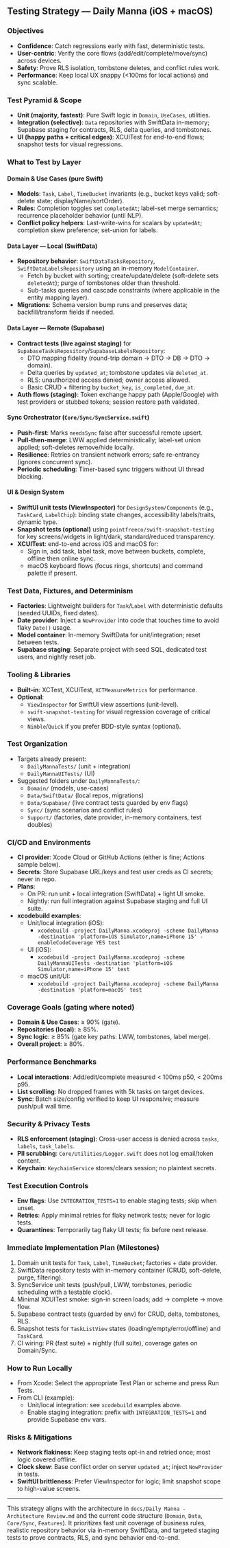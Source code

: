 ## Testing Strategy — Daily Manna (iOS + macOS)

### Objectives
- **Confidence**: Catch regressions early with fast, deterministic tests.
- **User-centric**: Verify the core flows (add/edit/complete/move/sync) across devices.
- **Safety**: Prove RLS isolation, tombstone deletes, and conflict rules work.
- **Performance**: Keep local UX snappy (<100ms for local actions) and sync scalable.

### Test Pyramid & Scope
- **Unit (majority, fastest)**: Pure Swift logic in `Domain`, `UseCases`, utilities.
- **Integration (selective)**: `Data` repositories with SwiftData in-memory; Supabase staging for contracts, RLS, delta queries, and tombstones.
- **UI (happy paths + critical edges)**: XCUITest for end-to-end flows; snapshot tests for visual regressions.

### What to Test by Layer
#### Domain & Use Cases (pure Swift)
- **Models**: `Task`, `Label`, `TimeBucket` invariants (e.g., bucket keys valid; soft-delete state; displayName/sortOrder).
- **Rules**: Completion toggles set `completedAt`; label-set merge semantics; recurrence placeholder behavior (until NLP).
- **Conflict policy helpers**: Last-write-wins for scalars by `updatedAt`; completion skew preference; set-union for labels.

#### Data Layer — Local (SwiftData)
- **Repository behavior**: `SwiftDataTasksRepository`, `SwiftDataLabelsRepository` using an in-memory `ModelContainer`.
  - Fetch by bucket with sorting; create/update/delete (soft-delete sets `deletedAt`); purge of tombstones older than threshold.
  - Sub-tasks queries and cascade constraints (where applicable in the entity mapping layer).
- **Migrations**: Schema version bump runs and preserves data; backfill/transform fields if needed.

#### Data Layer — Remote (Supabase)
- **Contract tests (live against staging)** for `SupabaseTasksRepository`/`SupabaseLabelsRepository`:
  - DTO mapping fidelity (round-trip domain → DTO → DB → DTO → domain).
  - Delta queries by `updated_at`; tombstone updates via `deleted_at`.
  - RLS: unauthorized access denied; owner access allowed.
  - Basic CRUD + filtering by `bucket_key`, `is_completed`, `due_at`.
- **Auth flows (staging)**: Token exchange happy path (Apple/Google) with test providers or stubbed tokens; session restore path validated.

#### Sync Orchestrator (`Core/Sync/SyncService.swift`)
- **Push-first**: Marks `needsSync` false after successful remote upsert.
- **Pull-then-merge**: LWW applied deterministically; label-set union applied; soft-deletes remove/hide locally.
- **Resilience**: Retries on transient network errors; safe re-entrancy (ignores concurrent sync).
- **Periodic scheduling**: Timer-based sync triggers without UI thread blocking.

#### UI & Design System
- **SwiftUI unit tests (ViewInspector)** for `DesignSystem/Components` (e.g., `TaskCard`, `LabelChip`): binding state changes, accessibility labels/traits, dynamic type.
- **Snapshot tests (optional)** using `pointfreeco/swift-snapshot-testing` for key screens/widgets in light/dark, standard/reduced transparency.
- **XCUITest**: end-to-end across iOS and macOS for:
  - Sign in, add task, label task, move between buckets, complete, offline then online sync.
  - macOS keyboard flows (focus rings, shortcuts) and command palette if present.

### Test Data, Fixtures, and Determinism
- **Factories**: Lightweight builders for `Task`/`Label` with deterministic defaults (seeded UUIDs, fixed dates).
- **Date provider**: Inject a `NowProvider` into code that touches time to avoid flaky `Date()` usage.
- **Model container**: In-memory SwiftData for unit/integration; reset between tests.
- **Supabase staging**: Separate project with seed SQL, dedicated test users, and nightly reset job.

### Tooling & Libraries
- **Built-in**: XCTest, XCUITest, `XCTMeasureMetrics` for performance.
- **Optional**:
  - `ViewInspector` for SwiftUI view assertions (unit-level).
  - `swift-snapshot-testing` for visual regression coverage of critical views.
  - `Nimble`/`Quick` if you prefer BDD-style syntax (optional).

### Test Organization
- Targets already present:
  - `DailyMannaTests/` (unit + integration)
  - `DailyMannaUITests/` (UI)
- Suggested folders under `DailyMannaTests/`:
  - `Domain/` (models, use-cases)
  - `Data/SwiftData/` (local repos, migrations)
  - `Data/Supabase/` (live contract tests guarded by env flags)
  - `Sync/` (sync scenarios and conflict rules)
  - `Support/` (factories, date provider, in-memory containers, test doubles)

### CI/CD and Environments
- **CI provider**: Xcode Cloud or GitHub Actions (either is fine; Actions sample below).
- **Secrets**: Store Supabase URL/keys and test user creds as CI secrets; never in repo.
- **Plans**:
  - On PR: run unit + local integration (SwiftData) + light UI smoke.
  - Nightly: run full integration against Supabase staging and full UI suite.
- **xcodebuild examples**:
  - Unit/local integration (iOS):
    - `xcodebuild -project DailyManna.xcodeproj -scheme DailyManna -destination 'platform=iOS Simulator,name=iPhone 15' -enableCodeCoverage YES test`
  - UI (iOS):
    - `xcodebuild -project DailyManna.xcodeproj -scheme DailyMannaUITests -destination 'platform=iOS Simulator,name=iPhone 15' test`
  - macOS unit/UI:
    - `xcodebuild -project DailyManna.xcodeproj -scheme DailyManna -destination 'platform=macOS' test`

### Coverage Goals (gating where noted)
- **Domain & Use Cases**: ≥ 90% (gate).
- **Repositories (local)**: ≥ 85%.
- **Sync logic**: ≥ 85% (gate key paths: LWW, tombstones, label merge).
- **Overall project**: ≥ 80%.

### Performance Benchmarks
- **Local interactions**: Add/edit/complete measured < 100ms p50, < 200ms p95.
- **List scrolling**: No dropped frames with 5k tasks on target devices.
- **Sync**: Batch size/config verified to keep UI responsive; measure push/pull wall time.

### Security & Privacy Tests
- **RLS enforcement (staging)**: Cross-user access is denied across `tasks`, `labels`, `task_labels`.
- **PII scrubbing**: `Core/Utilities/Logger.swift` does not log email/token content.
- **Keychain**: `KeychainService` stores/clears session; no plaintext secrets.

### Test Execution Controls
- **Env flags**: Use `INTEGRATION_TESTS=1` to enable staging tests; skip when unset.
- **Retries**: Apply minimal retries for flaky network tests; never for logic tests.
- **Quarantines**: Temporarily tag flaky UI tests; fix before next release.

### Immediate Implementation Plan (Milestones)
1. Domain unit tests for `Task`, `Label`, `TimeBucket`; factories + date provider.
2. SwiftData repository tests with in-memory container (CRUD, soft-delete, purge, filtering).
3. SyncService unit tests (push/pull, LWW, tombstones, periodic scheduling with a testable clock).
4. Minimal XCUITest smoke: sign-in screen loads; add → complete → move flow.
5. Supabase contract tests (guarded by env) for CRUD, delta, tombstones, RLS.
6. Snapshot tests for `TaskListView` states (loading/empty/error/offline) and `TaskCard`.
7. CI wiring: PR (fast suite) + nightly (full suite), coverage gates on Domain/Sync.

### How to Run Locally
- From Xcode: Select the appropriate Test Plan or scheme and press Run Tests.
- From CLI (example):
  - Unit/local integration: see `xcodebuild` examples above.
  - Enable staging integration: prefix with `INTEGRATION_TESTS=1` and provide Supabase env vars.

### Risks & Mitigations
- **Network flakiness**: Keep staging tests opt-in and retried once; most logic covered offline.
- **Clock skew**: Base conflict order on server `updated_at`; inject `NowProvider` in tests.
- **SwiftUI brittleness**: Prefer ViewInspector for logic; limit snapshot scope to high-value screens.

---

This strategy aligns with the architecture in `docs/Daily Manna - Architecture Review.md` and the current code structure (`Domain`, `Data`, `Core/Sync`, `Features`). It prioritizes fast unit coverage of business rules, realistic repository behavior via in-memory SwiftData, and targeted staging tests to prove contracts, RLS, and sync behavior end-to-end.


